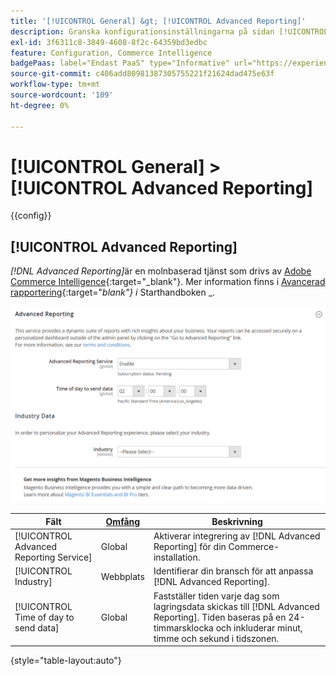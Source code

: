 ```yaml
---
title: '[!UICONTROL General] &gt; [!UICONTROL Advanced Reporting]'
description: Granska konfigurationsinställningarna på sidan [!UICONTROL General] &gt; [!UICONTROL Advanced Reporting] i Commerce Admin.
exl-id: 3f6311c8-3849-4608-8f2c-64359bd3edbc
feature: Configuration, Commerce Intelligence
badgePaas: label="Endast PaaS" type="Informative" url="https://experienceleague.adobe.com/en/docs/commerce/user-guides/product-solutions" tooltip="Gäller endast Adobe Commerce i molnprojekt (Adobe-hanterad PaaS-infrastruktur) och lokala projekt."
source-git-commit: c406add80981387305755221f21624dad475e63f
workflow-type: tm+mt
source-wordcount: '109'
ht-degree: 0%

---
```


# [!UICONTROL General] > [!UICONTROL Advanced Reporting]

{{config}}

## [!UICONTROL Advanced Reporting]

_[!DNL Advanced Reporting]_&#x200B;är en molnbaserad tjänst som drivs av [Adobe Commerce Intelligence][1]{:target="_blank"}. Mer information finns i [Avancerad rapportering][2]{:target="_blank"} i_ Starthandboken _.

![Avancerad rapportering](./assets/advanced-reporting.png)<!-- zoom -->

<!-- [Advanced Reporting](https://experienceleague.adobe.com/en/docs/commerce-admin/start/reporting/business-intelligence#advanced-reporting) -->

| Fält | [Omfång](../../getting-started/websites-stores-views.md#scope-settings) | Beskrivning |
|--- |--- |--- |
| [!UICONTROL Advanced Reporting Service] | Global | Aktiverar integrering av [!DNL Advanced Reporting] för din Commerce-installation. |
| [!UICONTROL Industry] | Webbplats | Identifierar din bransch för att anpassa [!DNL Advanced Reporting]. |
| [!UICONTROL Time of day to send data] | Global | Fastställer tiden varje dag som lagringsdata skickas till [!DNL Advanced Reporting]. Tiden baseras på en 24-timmarsklocka och inkluderar minut, timme och sekund i tidszonen. |

{style="table-layout:auto"}

[1]: https://experienceleague.adobe.com/docs/commerce-business-intelligence/mbi/getting-started.html
[2]: https://experienceleague.adobe.com/docs/commerce-admin/start/reporting/business-intelligence.html#advanced-reporting
